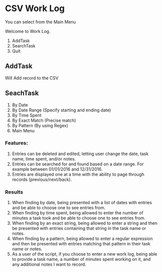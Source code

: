 # CSV Work Log

You can select from the Main Menu

Welcome to Work Log.
1. AddTask
2. SearchTask
3. Quit

## AddTask

Will Add record to the CSV

## SeachTask

1. By Date
2. By Date Range (Specify starting and ending date)
3. By Time Spent
4. By Exact Match (Precise match)
5. By Pattern (By using Regex)
6. Main Menu

###  Features:

1. Entries can be deleted and edited, letting user change the date, task name, time spent, and/or notes.
2. Entries can be searched for and found based on a date range. For example between 01/01/2016 and 12/31/2016.
3. Entries are displayed one at a time with the ability to page through records (previous/next/back).

### Results

1. When finding by date, being presented with a list of dates with entries and be able to choose one to see entries from.
2. When finding by time spent, being allowed to enter the number of minutes a task took and be able to choose one to see entries from.
3. When finding by an exact string, being allowed to enter a string and then be presented with entries containing that string in the task name or notes.
4. When finding by a pattern, being allowed to enter a regular expression and then be presented with entries matching that pattern in their task name or notes.
5. As a user of the script, if you choose to enter a new work log, being able to provide a task name, a number of minutes spent working on it, and any additional notes I want to record.
